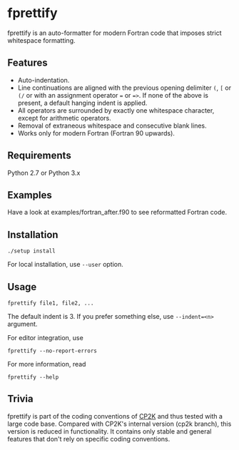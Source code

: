# fprettify

fprettify is an auto-formatter for modern Fortran code that imposes strict whitespace formatting.


## Features

* Auto-indentation.
* Line continuations are aligned with the previous opening delimiter `(`, `[` or `(/` or with an assignment operator `=` or `=>`. If none of the above is present, a default hanging indent is applied.
* All operators are surrounded by exactly one whitespace character, except for arithmetic operators.
* Removal of extraneous whitespace and consecutive blank lines.
* Works only for modern Fortran (Fortran 90 upwards).


## Requirements

Python 2.7 or Python 3.x


## Examples

Have a look at examples/fortran_after.f90 to see reformatted Fortran code.


## Installation

```
./setup install
```

For local installation, use `--user` option.


## Usage

```
fprettify file1, file2, ...
```
The default indent is 3. If you prefer something else, use `--indent=<n>` argument.

For editor integration, use
```
fprettify --no-report-errors
```

For more information, read
```
fprettify --help
```


## Trivia

fprettify is part of the coding conventions of [CP2K](https://www.cp2k.org/) and thus tested with a large code base. Compared with CP2K's internal version (cp2k branch), this version is reduced in functionality. It contains only stable and general features that don't rely on specific coding conventions.
